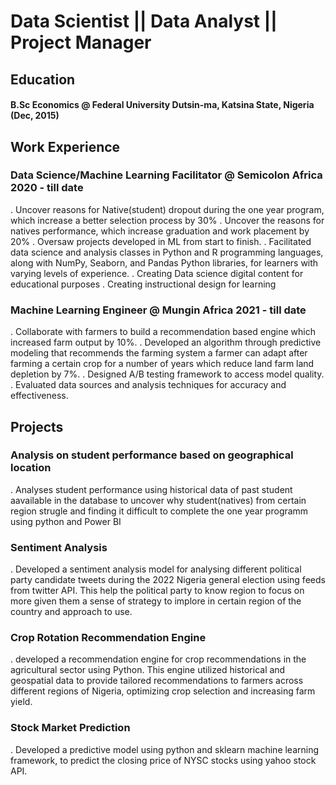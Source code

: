 # Data Scientist || Data Analyst || Project Manager

## Education
#### B.Sc Economics @ Federal University Dutsin-ma, Katsina State, Nigeria (Dec, 2015)

## Work Experience
### Data Science/Machine Learning Facilitator @ Semicolon Africa 2020 - till date
  . Uncover reasons for Native(student) dropout during the one year program, which increase a better selection process by 30%
  . Uncover the reasons for natives performance, which increase graduation and work placement by 20%
  . Oversaw projects developed in ML from start to finish.
  . Facilitated data science and analysis classes in Python and R programming languages, along with  NumPy, Seaborn, and Pandas Python libraries, for learners with varying levels of experience.
  . Creating Data science digital content for educational purposes
  . Creating instructional design for learning

### Machine Learning Engineer @ Mungin Africa 2021 - till date
  . Collaborate with farmers to build a recommendation based engine which increased farm output by 10%. 
  . Developed an algorithm through predictive modeling that recommends the farming system a farmer can adapt after farming a certain crop for a number of years which reduce land farm land depletion by 7%.
  . Designed A/B testing framework to access model quality.
  . Evaluated data sources and analysis techniques for accuracy and effectiveness.


## Projects
### Analysis on student performance based on geographical location
  . Analyses student performance using historical data of past student aavailable in the database to uncover why student(natives) from certain region strugle and finding it difficult to complete the one year programm using python and Power BI 

### Sentiment Analysis
  . Developed a sentiment analysis model for analysing different political party candidate tweets during the 2022 Nigeria general election using feeds from twitter API. This help the political party to know region to focus on more given   them a sense of strategy to implore in certain region of the country and approach to use.

### Crop Rotation Recommendation Engine
  . developed a recommendation engine for crop recommendations in the agricultural sector using Python. This engine utilized historical and geospatial data to provide tailored recommendations to farmers across different regions of Nigeria, optimizing crop selection and increasing farm yield.

### Stock Market Prediction
  .  Developed a predictive model using python and sklearn machine learning framework, to predict the closing price of NYSC stocks using yahoo stock API.


